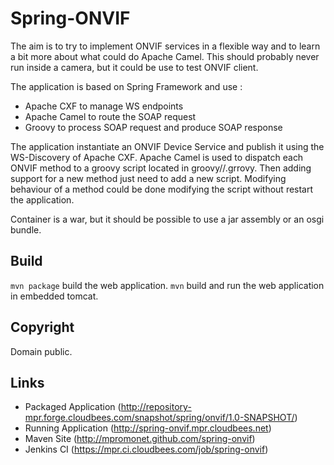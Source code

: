 Spring-ONVIF
========
The aim is to try to implement ONVIF services in a flexible way and to learn a bit more about what could do Apache Camel.
This should probably never run inside a camera, but it could be use to test ONVIF client.

The application is based on Spring Framework and use :
- Apache CXF to manage WS endpoints
- Apache Camel to route the SOAP request
- Groovy to process SOAP request and produce SOAP response

The application instantiate an ONVIF Device Service and publish it using the WS-Discovery of Apache CXF.
Apache Camel is used to dispatch each ONVIF method to a groovy script located in groovy/<serviceName>/<methodName>.grrovy.
Then adding support for a new method just need to add a new script. Modifying behaviour of a method could be done modifying the script without restart the application. 

Container is a war, but it should be possible to use a jar assembly or an osgi bundle.

Build
--------
`mvn package` build the web application.
`mvn` build and run the web application in embedded tomcat.

Copyright
------------
Domain public.

Links
------------
- Packaged Application (http://repository-mpr.forge.cloudbees.com/snapshot/spring/onvif/1.0-SNAPSHOT/)
- Running Application (http://spring-onvif.mpr.cloudbees.net)
- Maven Site (http://mpromonet.github.com/spring-onvif)
- Jenkins CI (https://mpr.ci.cloudbees.com/job/spring-onvif)
